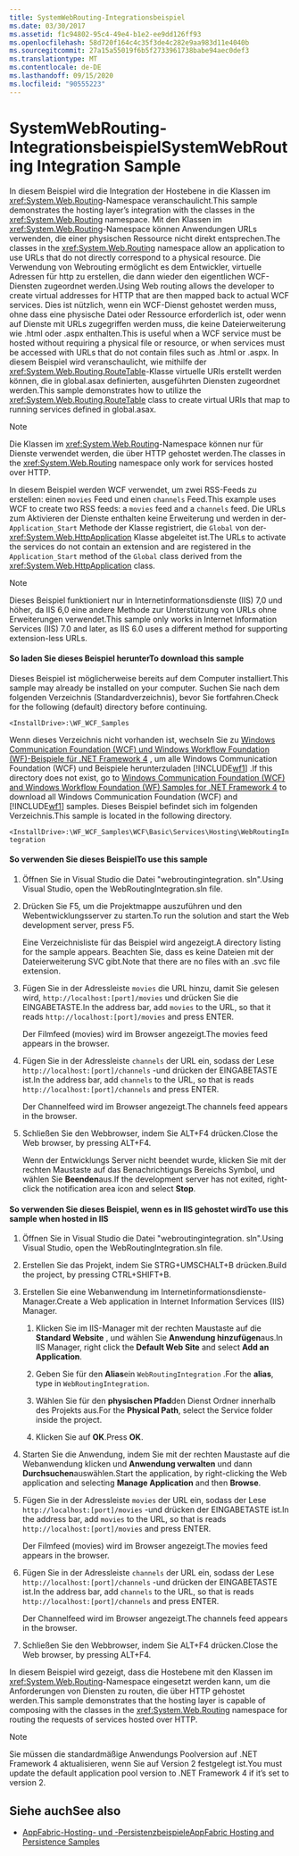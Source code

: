 ```yaml
---
title: SystemWebRouting-Integrationsbeispiel
ms.date: 03/30/2017
ms.assetid: f1c94802-95c4-49e4-b1e2-ee9dd126ff93
ms.openlocfilehash: 58d720f164c4c35f3de4c282e9aa983d11e4040b
ms.sourcegitcommit: 27a15a55019f6b5f2733961738babe94aec0def3
ms.translationtype: MT
ms.contentlocale: de-DE
ms.lasthandoff: 09/15/2020
ms.locfileid: "90555223"
---
```

# <a name="systemwebrouting-integration-sample"></a><span data-ttu-id="d0e8d-102">SystemWebRouting-Integrationsbeispiel</span><span class="sxs-lookup"><span data-stu-id="d0e8d-102">SystemWebRouting Integration Sample</span></span>
<span data-ttu-id="d0e8d-103">In diesem Beispiel wird die Integration der Hostebene in die Klassen im <xref:System.Web.Routing>-Namespace veranschaulicht.</span><span class="sxs-lookup"><span data-stu-id="d0e8d-103">This sample demonstrates the hosting layer’s integration with the classes in the <xref:System.Web.Routing> namespace.</span></span> <span data-ttu-id="d0e8d-104">Mit den Klassen im <xref:System.Web.Routing>-Namespace können Anwendungen URLs verwenden, die einer physischen Ressource nicht direkt entsprechen.</span><span class="sxs-lookup"><span data-stu-id="d0e8d-104">The classes in the <xref:System.Web.Routing> namespace allow an application to use URLs that do not directly correspond to a physical resource.</span></span> <span data-ttu-id="d0e8d-105">Die Verwendung von Webrouting ermöglicht es dem Entwickler, virtuelle Adressen für http zu erstellen, die dann wieder den eigentlichen WCF-Diensten zugeordnet werden.</span><span class="sxs-lookup"><span data-stu-id="d0e8d-105">Using Web routing allows the developer to create virtual addresses for HTTP that are then mapped back to actual WCF services.</span></span> <span data-ttu-id="d0e8d-106">Dies ist nützlich, wenn ein WCF-Dienst gehostet werden muss, ohne dass eine physische Datei oder Ressource erforderlich ist, oder wenn auf Dienste mit URLs zugegriffen werden muss, die keine Dateierweiterung wie .html oder .aspx enthalten.</span><span class="sxs-lookup"><span data-stu-id="d0e8d-106">This is useful when a WCF service must be hosted without requiring a physical file or resource, or when services must be accessed with URLs that do not contain files such as .html or .aspx.</span></span> <span data-ttu-id="d0e8d-107">In diesem Beispiel wird veranschaulicht, wie mithilfe der <xref:System.Web.Routing.RouteTable>-Klasse virtuelle URIs erstellt werden können, die in global.asax definierten, ausgeführten Diensten zugeordnet werden.</span><span class="sxs-lookup"><span data-stu-id="d0e8d-107">This sample demonstrates how to utilize the <xref:System.Web.Routing.RouteTable> class to create virtual URIs that map to running services defined in global.asax.</span></span>

> [!NOTE]
> <span data-ttu-id="d0e8d-108">Die Klassen im <xref:System.Web.Routing>-Namespace können nur für Dienste verwendet werden, die über HTTP gehostet werden.</span><span class="sxs-lookup"><span data-stu-id="d0e8d-108">The classes in the <xref:System.Web.Routing> namespace only work for services hosted over HTTP.</span></span>  
  
<span data-ttu-id="d0e8d-109">In diesem Beispiel werden WCF verwendet, um zwei RSS-Feeds zu erstellen: einen `movies` Feed und einen `channels` Feed.</span><span class="sxs-lookup"><span data-stu-id="d0e8d-109">This example uses WCF to create two RSS feeds: a `movies` feed and a `channels` feed.</span></span> <span data-ttu-id="d0e8d-110">Die URLs zum Aktivieren der Dienste enthalten keine Erweiterung und werden in der- `Application_Start` Methode der Klasse registriert, die `Global` von der- <xref:System.Web.HttpApplication> Klasse abgeleitet ist.</span><span class="sxs-lookup"><span data-stu-id="d0e8d-110">The URLs to activate the services do not contain an extension and are registered in the `Application_Start` method of the `Global` class derived from the <xref:System.Web.HttpApplication> class.</span></span>  
  
> [!NOTE]
> <span data-ttu-id="d0e8d-111">Dieses Beispiel funktioniert nur in Internetinformationsdienste (IIS) 7,0 und höher, da IIS 6,0 eine andere Methode zur Unterstützung von URLs ohne Erweiterungen verwendet.</span><span class="sxs-lookup"><span data-stu-id="d0e8d-111">This sample only works in Internet Information Services (IIS) 7.0 and later, as IIS 6.0 uses a different method for supporting extension-less URLs.</span></span>  

#### <a name="to-download-this-sample"></a><span data-ttu-id="d0e8d-112">So laden Sie dieses Beispiel herunter</span><span class="sxs-lookup"><span data-stu-id="d0e8d-112">To download this sample</span></span>
  
<span data-ttu-id="d0e8d-113">Dieses Beispiel ist möglicherweise bereits auf dem Computer installiert.</span><span class="sxs-lookup"><span data-stu-id="d0e8d-113">This sample may already be installed on your computer.</span></span> <span data-ttu-id="d0e8d-114">Suchen Sie nach dem folgenden Verzeichnis (Standardverzeichnis), bevor Sie fortfahren.</span><span class="sxs-lookup"><span data-stu-id="d0e8d-114">Check for the following (default) directory before continuing.</span></span>  

`<InstallDrive>:\WF_WCF_Samples`  

 <span data-ttu-id="d0e8d-115">Wenn dieses Verzeichnis nicht vorhanden ist, wechseln Sie zu [Windows Communication Foundation (WCF) und Windows Workflow Foundation (WF)-Beispiele für .NET Framework 4](https://www.microsoft.com/download/details.aspx?id=21459) , um alle Windows Communication Foundation (WCF) und Beispiele herunterzuladen [!INCLUDE[wf1](../../../../includes/wf1-md.md)] .</span><span class="sxs-lookup"><span data-stu-id="d0e8d-115">If this directory does not exist, go to [Windows Communication Foundation (WCF) and Windows Workflow Foundation (WF) Samples for .NET Framework 4](https://www.microsoft.com/download/details.aspx?id=21459) to download all Windows Communication Foundation (WCF) and [!INCLUDE[wf1](../../../../includes/wf1-md.md)] samples.</span></span> <span data-ttu-id="d0e8d-116">Dieses Beispiel befindet sich im folgenden Verzeichnis.</span><span class="sxs-lookup"><span data-stu-id="d0e8d-116">This sample is located in the following directory.</span></span>  

`<InstallDrive>:\WF_WCF_Samples\WCF\Basic\Services\Hosting\WebRoutingIntegration`  
  
#### <a name="to-use-this-sample"></a><span data-ttu-id="d0e8d-117">So verwenden Sie dieses Beispiel</span><span class="sxs-lookup"><span data-stu-id="d0e8d-117">To use this sample</span></span>  
  
1. <span data-ttu-id="d0e8d-118">Öffnen Sie in Visual Studio die Datei "webroutingintegration. sln".</span><span class="sxs-lookup"><span data-stu-id="d0e8d-118">Using Visual Studio, open the WebRoutingIntegration.sln file.</span></span>  
  
2. <span data-ttu-id="d0e8d-119">Drücken Sie F5, um die Projektmappe auszuführen und den Webentwicklungsserver zu starten.</span><span class="sxs-lookup"><span data-stu-id="d0e8d-119">To run the solution and start the Web development server, press F5.</span></span>  
  
     <span data-ttu-id="d0e8d-120">Eine Verzeichnisliste für das Beispiel wird angezeigt.</span><span class="sxs-lookup"><span data-stu-id="d0e8d-120">A directory listing for the sample appears.</span></span> <span data-ttu-id="d0e8d-121">Beachten Sie, dass es keine Dateien mit der Dateierweiterung SVC gibt.</span><span class="sxs-lookup"><span data-stu-id="d0e8d-121">Note that there are no files with an .svc file extension.</span></span>  
  
3. <span data-ttu-id="d0e8d-122">Fügen Sie in der Adressleiste `movies` die URL hinzu, damit Sie gelesen wird, `http://localhost:[port]/movies` und drücken Sie die EINGABETASTE.</span><span class="sxs-lookup"><span data-stu-id="d0e8d-122">In the address bar, add `movies` to the URL, so that it reads `http://localhost:[port]/movies` and press ENTER.</span></span>  
  
     <span data-ttu-id="d0e8d-123">Der Filmfeed (movies) wird im Browser angezeigt.</span><span class="sxs-lookup"><span data-stu-id="d0e8d-123">The movies feed appears in the browser.</span></span>  
  
4. <span data-ttu-id="d0e8d-124">Fügen Sie in der Adressleiste `channels` der URL ein, sodass der Lese `http://localhost:[port]/channels` -und drücken der EINGABETASTE ist.</span><span class="sxs-lookup"><span data-stu-id="d0e8d-124">In the address bar, add `channels` to the URL, so that is reads `http://localhost:[port]/channels` and press ENTER.</span></span>  
  
     <span data-ttu-id="d0e8d-125">Der Channelfeed wird im Browser angezeigt.</span><span class="sxs-lookup"><span data-stu-id="d0e8d-125">The channels feed appears in the browser.</span></span>  
  
5. <span data-ttu-id="d0e8d-126">Schließen Sie den Webbrowser, indem Sie ALT+F4 drücken.</span><span class="sxs-lookup"><span data-stu-id="d0e8d-126">Close the Web browser, by pressing ALT+F4.</span></span>  
  
     <span data-ttu-id="d0e8d-127">Wenn der Entwicklungs Server nicht beendet wurde, klicken Sie mit der rechten Maustaste auf das Benachrichtigungs Bereichs Symbol, und wählen Sie **Beenden**aus.</span><span class="sxs-lookup"><span data-stu-id="d0e8d-127">If the development server has not exited, right-click the notification area icon and select **Stop**.</span></span>  
  
#### <a name="to-use-this-sample-when-hosted-in-iis"></a><span data-ttu-id="d0e8d-128">So verwenden Sie dieses Beispiel, wenn es in IIS gehostet wird</span><span class="sxs-lookup"><span data-stu-id="d0e8d-128">To use this sample when hosted in IIS</span></span>  
  
1. <span data-ttu-id="d0e8d-129">Öffnen Sie in Visual Studio die Datei "webroutingintegration. sln".</span><span class="sxs-lookup"><span data-stu-id="d0e8d-129">Using Visual Studio, open the WebRoutingIntegration.sln file.</span></span>  
  
2. <span data-ttu-id="d0e8d-130">Erstellen Sie das Projekt, indem Sie STRG+UMSCHALT+B drücken.</span><span class="sxs-lookup"><span data-stu-id="d0e8d-130">Build the project, by pressing CTRL+SHIFT+B.</span></span>  
  
3. <span data-ttu-id="d0e8d-131">Erstellen Sie eine Webanwendung im Internetinformationsdienste-Manager.</span><span class="sxs-lookup"><span data-stu-id="d0e8d-131">Create a Web application in Internet Information Services (IIS) Manager.</span></span>  
  
    1. <span data-ttu-id="d0e8d-132">Klicken Sie im IIS-Manager mit der rechten Maustaste auf die **Standard Website** , und wählen Sie **Anwendung hinzufügen**aus.</span><span class="sxs-lookup"><span data-stu-id="d0e8d-132">In IIS Manager, right click the **Default Web Site** and select **Add an Application**.</span></span>  
  
    2. <span data-ttu-id="d0e8d-133">Geben Sie für den **Alias**ein `WebRoutingIntegration` .</span><span class="sxs-lookup"><span data-stu-id="d0e8d-133">For the **alias**, type in `WebRoutingIntegration`.</span></span>  
  
    3. <span data-ttu-id="d0e8d-134">Wählen Sie für den **physischen Pfad**den Dienst Ordner innerhalb des Projekts aus.</span><span class="sxs-lookup"><span data-stu-id="d0e8d-134">For the **Physical Path**, select the Service folder inside the project.</span></span>  
  
    4. <span data-ttu-id="d0e8d-135">Klicken Sie auf **OK**.</span><span class="sxs-lookup"><span data-stu-id="d0e8d-135">Press **OK**.</span></span>  
  
4. <span data-ttu-id="d0e8d-136">Starten Sie die Anwendung, indem Sie mit der rechten Maustaste auf die Webanwendung klicken und **Anwendung verwalten** und dann **Durchsuchen**auswählen.</span><span class="sxs-lookup"><span data-stu-id="d0e8d-136">Start the application, by right-clicking the Web application and selecting **Manage Application** and then **Browse**.</span></span>  
  
5. <span data-ttu-id="d0e8d-137">Fügen Sie in der Adressleiste `movies` der URL ein, sodass der Lese `http://localhost:[port]/movies` -und drücken der EINGABETASTE ist.</span><span class="sxs-lookup"><span data-stu-id="d0e8d-137">In the address bar, add `movies` to the URL, so that is reads `http://localhost:[port]/movies` and press ENTER.</span></span>  
  
     <span data-ttu-id="d0e8d-138">Der Filmfeed (movies) wird im Browser angezeigt.</span><span class="sxs-lookup"><span data-stu-id="d0e8d-138">The movies feed appears in the browser.</span></span>  
  
6. <span data-ttu-id="d0e8d-139">Fügen Sie in der Adressleiste `channels` der URL ein, sodass der Lese `http://localhost:[port]/channels` -und drücken der EINGABETASTE ist.</span><span class="sxs-lookup"><span data-stu-id="d0e8d-139">In the address bar, add `channels` to the URL, so that is reads `http://localhost:[port]/channels` and press ENTER.</span></span>  
  
     <span data-ttu-id="d0e8d-140">Der Channelfeed wird im Browser angezeigt.</span><span class="sxs-lookup"><span data-stu-id="d0e8d-140">The channels feed appears in the browser.</span></span>  
  
7. <span data-ttu-id="d0e8d-141">Schließen Sie den Webbrowser, indem Sie ALT+F4 drücken.</span><span class="sxs-lookup"><span data-stu-id="d0e8d-141">Close the Web browser, by pressing ALT+F4.</span></span>  
  
 <span data-ttu-id="d0e8d-142">In diesem Beispiel wird gezeigt, dass die Hostebene mit den Klassen im <xref:System.Web.Routing>-Namespace eingesetzt werden kann, um die Anforderungen von Diensten zu routen, die über HTTP gehostet werden.</span><span class="sxs-lookup"><span data-stu-id="d0e8d-142">This sample demonstrates that the hosting layer is capable of composing with the classes in the <xref:System.Web.Routing> namespace for routing the requests of services hosted over HTTP.</span></span>  
  
> [!NOTE]
> <span data-ttu-id="d0e8d-143">Sie müssen die standardmäßige Anwendungs Poolversion auf .NET Framework 4 aktualisieren, wenn Sie auf Version 2 festgelegt ist.</span><span class="sxs-lookup"><span data-stu-id="d0e8d-143">You must update the default application pool version to .NET Framework 4 if it’s set to version 2.</span></span>  
  
## <a name="see-also"></a><span data-ttu-id="d0e8d-144">Siehe auch</span><span class="sxs-lookup"><span data-stu-id="d0e8d-144">See also</span></span>

- <span data-ttu-id="d0e8d-145">[AppFabric-Hosting- und -Persistenzbeispiele](/previous-versions/appfabric/ff383418(v=azure.10))</span><span class="sxs-lookup"><span data-stu-id="d0e8d-145">[AppFabric Hosting and Persistence Samples](/previous-versions/appfabric/ff383418(v=azure.10))</span></span>
